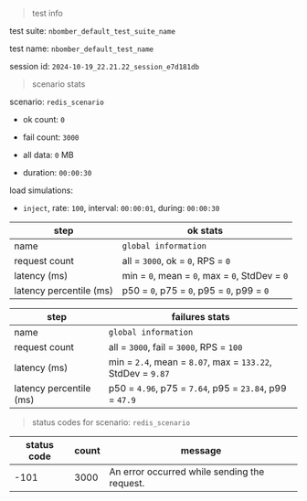 > test info

test suite: `nbomber_default_test_suite_name`

test name: `nbomber_default_test_name`

session id: `2024-10-19_22.21.22_session_e7d181db`

> scenario stats

scenario: `redis_scenario`

  - ok count: `0`

  - fail count: `3000`

  - all data: `0` MB

  - duration: `00:00:30`

load simulations:

  - `inject`, rate: `100`, interval: `00:00:01`, during: `00:00:30`

|step|ok stats|
|---|---|
|name|`global information`|
|request count|all = `3000`, ok = `0`, RPS = `0`|
|latency (ms)|min = `0`, mean = `0`, max = `0`, StdDev = `0`|
|latency percentile (ms)|p50 = `0`, p75 = `0`, p95 = `0`, p99 = `0`|


|step|failures stats|
|---|---|
|name|`global information`|
|request count|all = `3000`, fail = `3000`, RPS = `100`|
|latency (ms)|min = `2.4`, mean = `8.07`, max = `133.22`, StdDev = `9.87`|
|latency percentile (ms)|p50 = `4.96`, p75 = `7.64`, p95 = `23.84`, p99 = `47.9`|


> status codes for scenario: `redis_scenario`

|status code|count|message|
|---|---|---|
|-101|3000|An error occurred while sending the request.|


